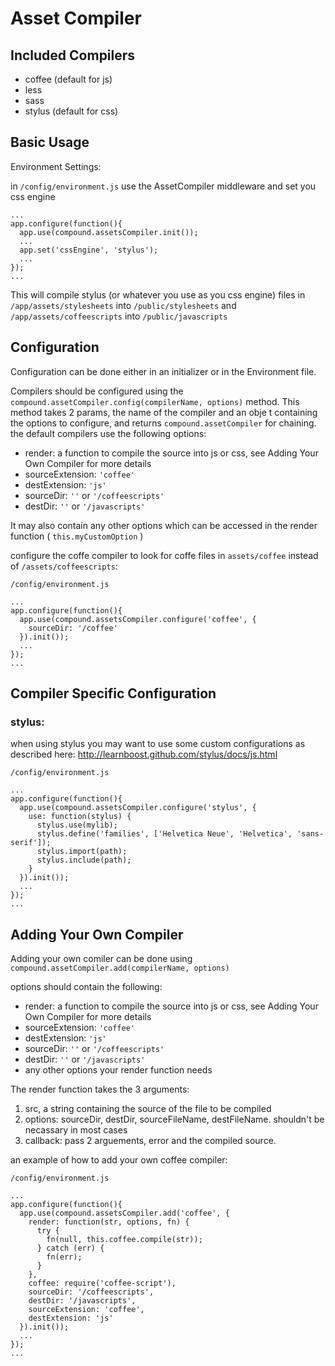 # Asset Compiler

## Included Compilers

* coffee (default for js)
* less
* sass
* stylus (default for css)

## Basic Usage

Environment Settings:

in `/config/environment.js`
use the AssetCompiler middleware and set you css engine

```
...
app.configure(function(){
  app.use(compound.assetsCompiler.init());
  ...
  app.set('cssEngine', 'stylus');
  ...
});
...
```
This will compile stylus (or whatever you use as you css engine) files in
`/app/assets/stylesheets` into `/public/stylesheets` and `/app/assets/coffeescripts` into `/public/javascripts`

## Configuration

Configuration can be done either in an initializer or in the Environment file.

Compilers should be configured using the `compound.assetCompiler.config(compilerName, options)` method.
This method takes 2 params, the name of the compiler and an obje t containing the options to configure, 
and returns `compound.assetCompiler` for chaining. the default compilers use the following options:

* render: a function to compile the source into js or css, see Adding Your Own Compiler for more details
* sourceExtension: `'coffee'`
* destExtension: `'js'`
* sourceDir: `''` or `'/coffeescripts'`
* destDir: `''` or `'/javascripts'`

It may also contain any other options which can be accessed in the render function ( `this.myCustomOption` )

configure the coffe compiler to look for coffe files in `assets/coffee` instead of `/assets/coffeescripts`:

`/config/environment.js`

```
...
app.configure(function(){
  app.use(compound.assetsCompiler.configure('coffee', {
    sourceDir: '/coffee'
  }).init());
  ...
});
...
```

## Compiler Specific Configuration

### stylus:
when using stylus you may want to use some custom configurations as described here: http://learnboost.github.com/stylus/docs/js.html

`/config/environment.js`

```
...
app.configure(function(){
  app.use(compound.assetsCompiler.configure('stylus', {
    use: function(stylus) {
      stylus.use(mylib);
      stylus.define('families', ['Helvetica Neue', 'Helvetica', 'sans-serif']);
      stylus.import(path);
      stylus.include(path);
    }
  }).init());
  ...
});
...
```


## Adding Your Own Compiler

Adding your own comiler can be done using `compound.assetCompiler.add(compilerName, options)`

options should contain the following:
* render: a function to compile the source into js or css, see Adding Your Own Compiler for more details
* sourceExtension: `'coffee'`
* destExtension: `'js'`
* sourceDir: `''` or `'/coffeescripts'`
* destDir: `''` or `'/javascripts'`
* any other options your render function needs

The render function takes the 3 arguments:

1. src, a string containing the source of the file to be compiled
2. options: sourceDir, destDir, sourceFileName, destFileName.  shouldn't be necassary in most cases
3. callback: pass 2 arguements, error and the compiled source.


an example of how to add your own coffee compiler:

`/config/environment.js`

```
...
app.configure(function(){
  app.use(compound.assetsCompiler.add('coffee', {
    render: function(str, options, fn) {
      try {
        fn(null, this.coffee.compile(str));
      } catch (err) {
        fn(err);
      }
    },
    coffee: require('coffee-script'),
    sourceDir: '/coffeescripts',
    destDir: '/javascripts',
    sourceExtension: 'coffee',
    destExtension: 'js'
  }).init());
  ...
});
...
```
